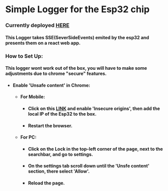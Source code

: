 # Simple Logger for the Esp32 chip

### Currently deployed [HERE](https://leguizard.vercel.app/)

#### This Logger takes SSE(SeverSideEvents) emited by the esp32 and presents them on a react web app.


### How to Set Up:

#### This logger wont work out of the box, you will have to make some adjustments due to chrome "secure" features.

- #### Enable 'Unsafe content' in Chrome:
    - #### For Mobile:
        - #### Click on this [LINK](chrome://flags/#unsafely-treat-insecure-origin-as-secure) and enable 'Insecure origins', then add the local IP of the Esp32 to the box.
        - #### Restart the browser.
    - #### For PC:
        - #### Click on the Lock in the top-left corner of the page, next to the searchbar, and go to settings.
        - #### On the settings tab scroll down until the 'Unsfe content' section, there select 'Allow'.
        - #### Reload the page.
